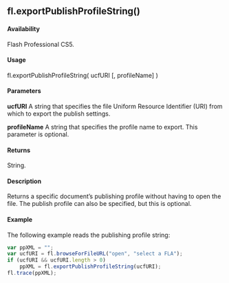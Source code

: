 ## fl.exportPublishProfileString()

#### Availability

Flash Professional CS5.

#### Usage

fl.exportPublishProfileString( ucfURI [, profileName] )

#### Parameters

**ucfURI** A string that specifies the file Uniform Resource Identifier (URI) from which to export the publish settings.

**profileName** A string that specifies the profile name to export. This parameter is optional.

#### Returns

String.

#### Description

Returns a specific document’s publishing profile without having to open the file. The publish profile can also be specified, but this is optional.

#### Example

The following example reads the publishing profile string:
```javascript
var ppXML = "";
var ucfURI = fl.browseForFileURL("open", "select a FLA");
if (ucfURI && ucfURI.length > 0)
    ppXML = fl.exportPublishProfileString(ucfURI);
fl.trace(ppXML);
```